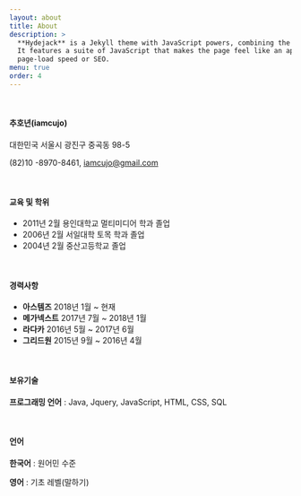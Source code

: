 ```yaml
---
layout: about
title: About
description: >
  **Hydejack** is a Jekyll theme with JavaScript powers, combining the best of static sites and modern web apps.
  It features a suite of JavaScript that makes the page feel like an app, without sacrificing backwards-compatibility,
  page-load speed or SEO.
menu: true
order: 4
---
```


<br>

#### 추호년(iamcujo)

대한민국 서울시 광진구 중곡동 98-5

(82)10 -8970-8461, iamcujo@gmail.com

<br>

#### 교육 및 학위

- 2011년 2월 용인대학교 멀티미디어 학과 졸업
- 2006년 2월 서일대학 토목 학과 졸업
- 2004년 2월 중산고등학교 졸업

<br>

#### 경력사항

- **아스템즈** 2018년 1월 ~ 현재
- **메가넥스트** 2017년 7월 ~ 2018년 1월
- **라다카** 2016년 5월 ~ 2017년 6월
- **그리드원** 2015년 9월 ~ 2016년 4월

<br>

#### 보유기술

**프로그래밍 언어** : Java, Jquery, JavaScript, HTML, CSS, SQL

<br>

#### 언어

**한국어** : 원어민 수준

**영어** : 기초 레벨(말하기)